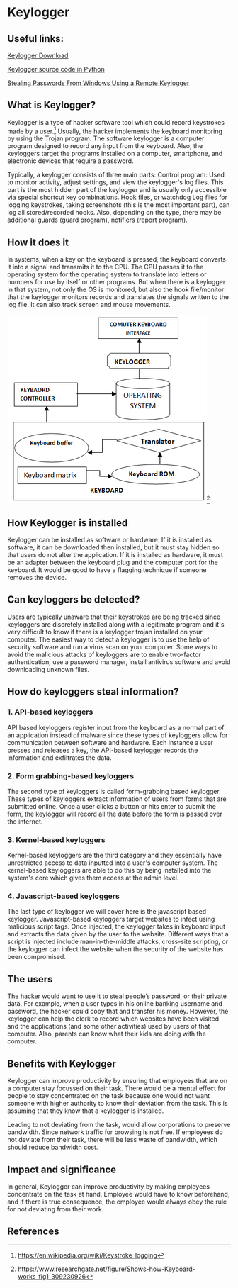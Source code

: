 # Keylogger
## Useful links:
[Keylogger Download](https://www.logixoft.com/index)

[Keylogger source code in Python](https://www.thepythoncode.com/article/write-a-keylogger-python)

[Stealing Passwords From Windows Using a Remote Keylogger](https://www.youtube.com/watch?v=oM-kKk5RXeo)

## What is Keylogger?
Keylogger is a type of hacker software tool which could record keystrokes made by a user.[^1] Usually, the hacker implements the keyboard monitoring by using the Trojan program. The software keylogger is a computer program designed to record any input from the keyboard. Also, the keyloggers target the programs installed on a computer, smartphone, and electronic devices that require a password. 

Typically, a keylogger consists of three main parts: Control program: Used to monitor activity, adjust settings, and view the keylogger's log files. This part is the most hidden part of the keylogger and is usually only accessible via special shortcut key combinations. Hook files, or watchdog Log files for logging keystrokes, taking screenshots (this is the most important part), can log all stored/recorded hooks. Also, depending on the type, there may be additional guards (guard program), notifiers (report program). 

## How it does it
In systems, when a key on the keyboard is pressed, the keyboard converts it into a signal and transmits it to the CPU. The CPU passes it to the operating system for the operating system to translate into letters or numbers for use by itself or other programs. But when there is a keylogger in that system, not only the OS is monitored, but also the hook file/monitor that the keylogger monitors records and translates the signals written to the log file. It can also track screen and mouse movements.

![alt text](https://github.com/Fashion-Man/ECE-9609-9069-Introduction-to-Hacking/blob/main/Shows-how-Keyboard-works.png)[^2]

## How Keylogger is installed
Keylogger can be installed as software or hardware. If it is installed as software, it can be downloaded then installed, but it must stay hidden so that users do not alter the application. If it is installed as hardware, it must be an adapter between the keyboard plug and the computer port for the keyboard. It would be good to have a flagging technique if someone removes the device.

## Can keyloggers be detected?
Users are typically unaware that their keystrokes are being tracked since keyloggers are discretely installed along with a legitimate program and it's very difficult to know if there is a keylogger trojan installed on your computer. The easiest way to detect a keylogger is to use the help of security software and run a virus scan on your computer. Some ways to avoid the malicious attacks of keyloggers are to enable two-factor authentication, use a password manager, install antivirus software and avoid downloading unknown files.  

## How do keyloggers steal information?
### 1. API-based keyloggers
API based keyloggers register input from the keyboard as a normal part of an application instead of malware since these types of keyloggers allow for communication between software and hardware. Each instance a user presses and releases a key, the API-based keylogger records the information and exfiltrates the data. 

### 2. Form grabbing-based keyloggers
The second type of keyloggers is called form-grabbing based keylogger. These types of keyloggers extract information of users from forms that are submitted online. Once a user clicks a button or hits enter to submit the form, the keylogger will record all the data before the form is passed over the internet. 

### 3. Kernel-based keyloggers
Kernel-based keyloggers are the third category and they essentially have unrestricted access to data inputted into a user's computer system. The kernel-based keyloggers are able to do this by being installed into the system's core which gives them access at the admin level. 

### 4. Javascript-based keyloggers
The last type of keylogger we will cover here is the javascript based keylogger. Javascript-based keyloggers target websites to infect using malicious script tags. Once injected, the keylogger takes in keyboard input and extracts the data given by the user to the website. Different ways that a script is injected include man-in-the-middle attacks, cross-site scripting, or the keylogger can infect the website when the security of the website has been compromised. 

## The users
The hacker would want to use it to steal people’s password, or their private data. For example, when a user types in his online banking username and password, the hacker could copy that and transfer his money. However, the keylogger can help the clerk to record which websites have been visited and the applications (and some other activities) used by users of that computer. Also, parents can know what their kids are doing with the computer.

## Benefits with Keylogger
Keylogger can improve productivity by ensuring that employees that are on a computer stay focussed on their task. There would be a mental effect for people to stay concentrated on the task because one would not want someone with higher authority to know their deviation from the task. This is assuming that they know that a keylogger is installed.

Leading to not deviating from the task, would allow corporations to preserve bandwidth. Since network traffic for browsing is not free. If employees do not deviate from their task, there will be less waste of bandwidth, which should reduce bandwidth cost.

## Impact and significance
In general, Keylogger can improve productivity by making employees concentrate on the task at hand. Employee would have to know beforehand, and if there is true consequence, the employee would always obey the rule for not deviating from their work

## References
[^1]: https://en.wikipedia.org/wiki/Keystroke_logging
[^2]: https://www.researchgate.net/figure/Shows-how-Keyboard-works_fig1_309230926
